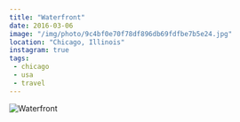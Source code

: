 ```yaml
---
title: "Waterfront"
date: 2016-03-06
image: "/img/photo/9c4bf0e70f78df896db69fdfbe7b5e24.jpg"
location: "Chicago, Illinois"
instagram: true
tags:
 - chicago
 - usa
 - travel
---
```


![Waterfront](/img/photo/9c4bf0e70f78df896db69fdfbe7b5e24.jpg)
